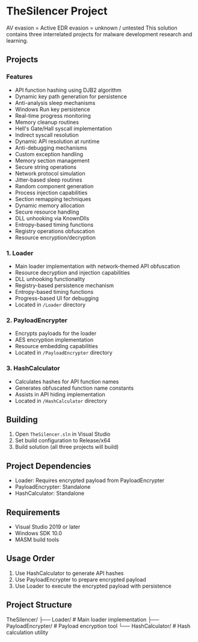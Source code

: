 ﻿# TheSilencer Project 
AV evasion = Active
EDR evasion = unknown / untested 
This solution contains three interrelated projects for malware development research and learning.

## Projects

### Features
- API function hashing using DJB2 algorithm
- Dynamic key path generation for persistence
- Anti-analysis sleep mechanisms
- Windows Run key persistence
- Real-time progress monitoring
- Memory cleanup routines
- Hell's Gate/Hall syscall implementation
- Indirect syscall resolution
- Dynamic API resolution at runtime
- Anti-debugging mechanisms
- Custom exception handling
- Memory section management
- Secure string operations
- Network protocol simulation
- Jitter-based sleep routines
- Random component generation
- Process injection capabilities
- Section remapping techniques
- Dynamic memory allocation
- Secure resource handling
- DLL unhooking via KnownDlls
- Entropy-based timing functions
- Registry operations obfuscation
- Resource encryption/decryption

### 1. Loader
- Main loader implementation with network-themed API obfuscation
- Resource decryption and injection capabilities
- DLL unhooking functionality
- Registry-based persistence mechanism
- Entropy-based timing functions
- Progress-based UI for debugging
- Located in `/Loader` directory

### 2. PayloadEncrypter
- Encrypts payloads for the loader
- AES encryption implementation
- Resource embedding capabilities
- Located in `/PayloadEncrypter` directory

### 3. HashCalculator
- Calculates hashes for API function names
- Generates obfuscated function name constants
- Assists in API hiding implementation
- Located in `/HashCalculator` directory

## Building

1. Open `TheSilencer.sln` in Visual Studio
2. Set build configuration to Release/x64
3. Build solution (all three projects will build)

## Project Dependencies

- Loader: Requires encrypted payload from PayloadEncrypter
- PayloadEncrypter: Standalone
- HashCalculator: Standalone

## Requirements

- Visual Studio 2019 or later
- Windows SDK 10.0
- MASM build tools

## Usage Order

1. Use HashCalculator to generate API hashes
2. Use PayloadEncrypter to prepare encrypted payload
3. Use Loader to execute the encrypted payload with persistence

## Project Structure
TheSilencer/
├── Loader/              # Main loader implementation
├── PayloadEncrypter/    # Payload encryption tool
└── HashCalculator/      # Hash calculation utility

